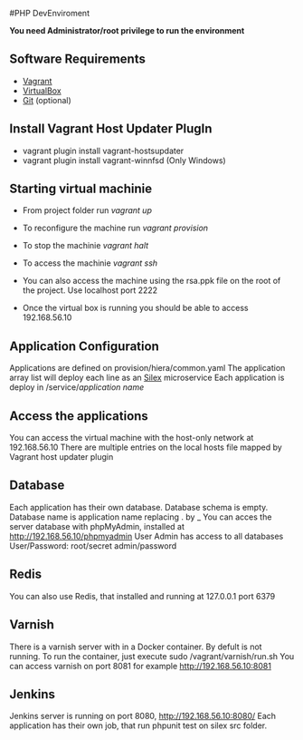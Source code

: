 #PHP DevEnviroment

 **You need Administrator/root privilege to run the environment**

## Software Requirements

* [Vagrant](https://www.vagrantup.com/downloads.html)
* [VirtualBox](https://www.virtualbox.org/wiki/Downloads)
* [Git](https://git-scm.com/download/win) (optional)

## Install Vagrant Host Updater PlugIn

* vagrant plugin install vagrant-hostsupdater
* vagrant plugin install vagrant-winnfsd (Only Windows)

## Starting virtual machinie

* From project folder run 
    *vagrant up*
* To reconfigure the machine run 
    *vagrant provision*
* To stop the machinie
    *vagrant halt*
* To access the machinie
    *vagrant ssh*
    
* You can also access the machine using the rsa.ppk file on the root of the project. Use localhost port 2222
* Once the virtual box is running you should be able to access 192.168.56.10

## Application Configuration

 Applications are defined on provision/hiera/common.yaml 
 The application array list will deploy each line as an [Silex](http://silex.sensiolabs.org/) microservice
 Each application is deploy in /service/*application name*

## Access the applications

 You can access the virtual machine with the host-only network at 192.168.56.10
 There are multiple entries on the local hosts file mapped by Vagrant host updater plugin
  
## Database

 Each application has their own database. Database schema is empty. Database name is application name replacing . by _
 You can acces the server database with phpMyAdmin, installed at http://192.168.56.10/phpmyadmin
 User Admin has access to all databases
 User/Password: root/secret admin/password
 
## Redis
 
 You can also use Redis, that installed and running at 127.0.0.1 port 6379
 
## Varnish

 There is a varnish server with in a Docker container. By defult is not running.
 To run the container, just execute sudo /vagrant/varnish/run.sh
 You can access varnish on port 8081 for example http://192.168.56.10:8081
 
## Jenkins

 Jenkins server is running on port 8080, http://192.168.56.10:8080/
 Each application has their own job, that run phpunit test on silex src folder.
 